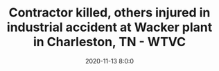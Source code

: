 ---
"title": "Contractor killed, others injured in industrial accident at Wacker plant in Charleston, TN - WTVC"
"date": "2020-11-13 8:0:0"
"feed_name": "GOOGLENEWSINDUSTRIAL"
"feed_website": "https://news.google.com/search?q=industrial%2Bincident&hl=en-US&gl=US&ceid=US:en"
"feed_rss": "https://news.google.com/rss/search?q=industrial%2Bincident&hl=en-US&gl=US&ceid=US:en"
"link": "https://newschannel9.com/news/local/crews-responding-to-incident-at-wacker-in-charleston-friday-morning"
"file": "_posts/2021-1-1-3d3277b87dc2f4e0101607339d4edee368c547c4.md"
"accident": "1"
"drilling": "0"
"dead": "1"
"injured": "0"
---